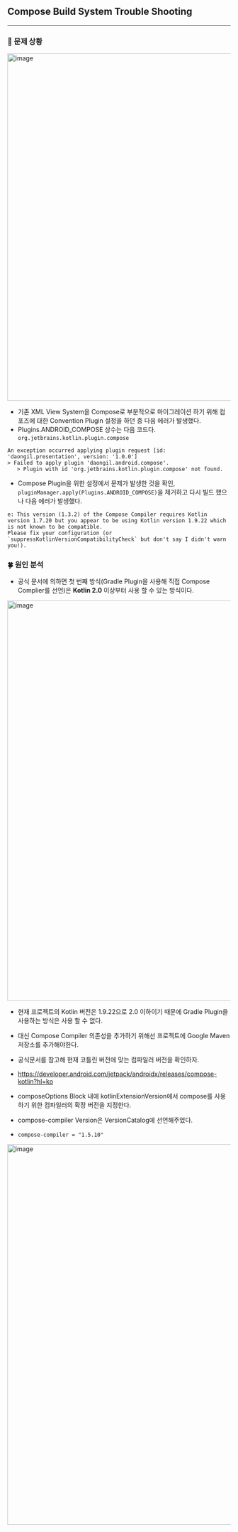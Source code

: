## Compose Build System Trouble Shooting
<hr/>

### 📌 문제 상황
<img width="782" alt="image" src="https://github.com/user-attachments/assets/2bad3e51-962a-4e01-88e2-20e4256fb05b" />
<br/>

- 기존 XML View System을 Compose로 부분적으로 마이그레이션 하기 위해 컴포즈에 대한 Convention Plugin 설정을 하던 중 다음 에러가 발생했다.
- Plugins.ANDROID_COMPOSE 상수는 다음 코드다. ```org.jetbrains.kotlin.plugin.compose```

```
An exception occurred applying plugin request [id: 'daongil.presentation', version: '1.0.0']
> Failed to apply plugin 'daongil.android.compose'.
   > Plugin with id 'org.jetbrains.kotlin.plugin.compose' not found.

```
- Compose Plugin을 위한 설정에서 문제가 발생한 것을 확인, ```pluginManager.apply(Plugins.ANDROID_COMPOSE)```을 제거하고 다시 빌드 했으나 다음 에러가 발생했다.
```
e: This version (1.3.2) of the Compose Compiler requires Kotlin version 1.7.20 but you appear to be using Kotlin version 1.9.22 which is not known to be compatible.
Please fix your configuration (or `suppressKotlinVersionCompatibilityCheck` but don't say I didn't warn you!).
```

### 🍀 원인 분석
- 공식 문서에 의하면 첫 번째 방식(Gradle Plugin을 사용해 직접 Compose Complier를 선언)은 **Kotlin 2.0** 이상부터 사용 할 수 있는 방식이다.
<img width="901" alt="image" src="https://github.com/user-attachments/assets/8fb47b9b-ad74-4fdf-891e-d3adea916975" />

- 현재 프로젝트의 Kotlin 버전은 1.9.22으로 2.0 이하이기 때문에 Gradle Plugin을 사용하는 방식은 사용 할 수 없다.
- 대신 Compose Compiler 의존성을 추가하기 위해선 프로젝트에 Google Maven 저장소를 추가해야한다.
- 공식문서를 참고해 현재 코틀린 버전에 맞는 컴파일러 버전을 확인하자.
- https://developer.android.com/jetpack/androidx/releases/compose-kotlin?hl=ko

- composeOptions Block 내에 kotlinExtensionVersion에서 compose를 사용하기 위한 컴파일러의 확장 버전을 지정한다.
- compose-compiler Version은 VersionCatalog에 선언해주었다.
- ```compose-compiler = "1.5.10"```
<img width="857" alt="image" src="https://github.com/user-attachments/assets/8285fb5f-4e6e-4457-b976-9e69503c136c" />
